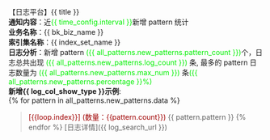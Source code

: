 【日志平台】{{ title }}  
**通知内容**：近<font color="info">{{ time_config.interval }}</font>新增 pattern 统计  
**业务名称**：{{ bk_biz_name }}  
**索引集名称**：{{ index_set_name }}  
**日志分析**：新增 pattern <font color="info">({{ all_patterns.new_patterns.pattern_count }})</font>个，日志总共出现 <font color="info">({{ all_patterns.new_patterns.log_count }})</font> 条, 最多的 pattern 日志数量为 <font color="info">({{ all_patterns.new_patterns.max_num }})</font> 条<font color="info">({{ all_patterns.new_patterns.percentage }}%)</font>   
**新增{{ log_col_show_type }}示例**:  
{% for pattern in all_patterns.new_patterns.data %}
><font color="warning">[{{loop.index}}]</font> <font color="warning">(数量：{{pattern.count}})</font> {{ pattern.pattern }}
{% endfor %}
[日志详情]({{ log_search_url }})